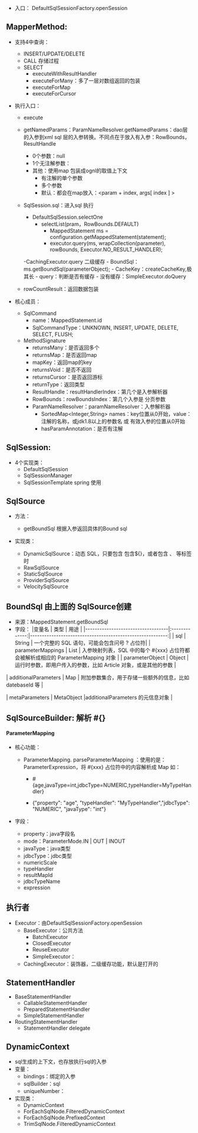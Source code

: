 - 入口：
DefaultSqlSessionFactory.openSession

## MapperMethod:
- 支持4中查询：
    - INSERT/UPDATE/DELETE
    - CALL 存储过程
    - SELECT    
        - executeWithResultHandler
        - executeForMany：多了一层对数组返回的包装
        - executeForMap
        - executeForCursor

- 执行入口：
    - execute
    - getNamedParams：ParamNameResolver.getNamedParams：dao层的入参到xml sql 层的入参转换。不同点在于放入有入参：RowBounds，ResultHandle
        - 0个参数：null
        - 1个无注解参数：
        - 其他：使用map 包装成ognl的取值上下文
            - 有注解的单个参数    
            - 多个参数
            - 默认：都会在map放入：<param + index, args[ index ]  >

    - SqlSession.sql：进入sql 执行
        - DefaultSqlSession.selectOne
            - selectList(pram，RowBounds.DEFAULT)
                - MappedStatement ms = configuration.getMappedStatement(statement);
                - executor.query(ms, wrapCollection(parameter), rowBounds, Executor.NO_RESULT_HANDLER);

        -CachingExecutor.query  二级缓存
            - BoundSql：ms.getBoundSql(parameterObject);
            - CacheKey：createCacheKey,极其长
            - query：判断是否有缓存
            - 没有缓存：SimpleExecutor.doQuery
    - rowCountResult：返回数据包装

- 核心成员：
    - SqlCommand
        - name：MappedStatement.id
        - SqlCommandType：UNKNOWN, INSERT, UPDATE, DELETE, SELECT, FLUSH;
    - MethodSignature
        - returnsMany：是否返回多个
        - returnsMap：是否返回map
        - mapKey：返回map的key
        - returnsVoid：是否不返回
        - returnsCursor：是否返回游标
        - returnType：返回类型
        - ResultHandle：resultHandlerIndex：第几个是入参解析器
        - RowBounds：rowBoundsIndex：第几个入参是 分页参数
        - ParamNameResolver：paramNameResolver：入参解析器
            - SortedMap<Integer,String> names：key位置从0开始，value：注解的名称，或jdk1.8以上的参数名 或 有效入参的位置从0开始
            - hasParamAnnotation：是否有注解

## SqlSession:
- 4个实现类：
    - DefaultSqlSession
    - SqlSessionManager
    - SqlSessionTemplate spring 使用

## SqlSource
- 方法：
    - getBoundSql 根据入参返回具体的Bound sql

- 实现类：
    - DynamicSqlSource：动态 SQL，只要包含 包含${}，或者包含 <if>、<where> 等标签时
    - RawSqlSource
    - StaticSqlSource
    - ProviderSqlSource
    - VelocitySqlSource



## BoundSql 由上面的 SqlSource创建
- 来源：MappedStatement.getBoundSql
- 字段：
|变量名                                      |   类型           | 用途                                                                        |
|-----------------------------------|:-------------:|----------------------------------------------------------:|
| sql                                            | String          |  一个完整的 SQL 语句，可能会包含问号 ? 占位符|
| parameterMappings                |  List             | 入参映射列表，SQL 中的每个 #{xxx} 占位符都会被解析成相应的 ParameterMapping 对象 |
| parameterObject                     | Object          | 运行时参数，即用户传入的参数，比如 Article 对象，或是其他的参数 |

| additionalParameters              |  Map            | 附加参数集合，用于存储一些额外的信息，比如 datebaseId 等 |

| metaParameters                      | MetaObject  |additionalParameters 的元信息对象 |





## SqlSourceBuilder:   解析 #{}

#### ParameterMapping

- 核心功能：

    - ParameterMapping. parseParameterMapping ：使用的是：ParameterExpression，将 #{xxx} 占位符中的内容解析成 Map 如：

        - #{age,javaType=int,jdbcType=NUMERIC,typeHandler=MyTypeHandler}

        - {"property": "age", "typeHandler": "MyTypeHandler","jdbcType": "NUMERIC", "javaType": "int"}

- 字段：
    - property：java字段名
    - mode：ParameterMode.IN | OUT |  INOUT
    - javaType：java类型
    - jdbcType：jdbc类型
    - numericScale
    - typeHandler
    - resultMapId
    - jdbcTypeName
    - expression

## 执行者

- Executor：由DefaultSqlSessionFactory.openSession
    - BaseExecutor：公共方法
        - BatchExecutor
        - ClosedExecutor
        - ReuseExecutor
        - SimpleExecutor：
    - CachingExecutor：装饰器，二级缓存功能，默认是打开的


## StatementHandler
- BaseStatementHandler
    - CallableStatementHandler
    - PreparedStatementHandler
    - SimpleStatementHandler
- RoutingStatementHandler
    - StatementHandler delegate

## DynamicContext
- sql生成的上下文，也存放执行sql的入参
- 变量：
    - bindings：绑定的入参
    - sqlBuilder：sql
    - uniqueNumber：
- 实现类：
    - DynamicContext
    - ForEachSqlNode.FilteredDynamicContext
    - ForEachSqlNode.PrefixedContext
    - TrimSqlNode.FilteredDynamicContext
